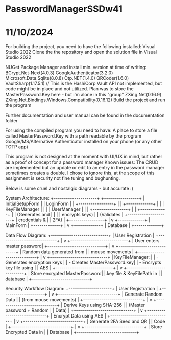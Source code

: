 # PasswordManagerSSDw41

# 11/10/2024
For building the project, you need to have the following installed:
Visual Studio 2022
Clone the the repository and open the solution file in Visual Studio 2022

NUGet Package Manager and install min. version at time of writing:
BCrypt.Net-Next(4.0.3)
GoogleAuthenticator(3.2.0)
Microsoft.Data.Sqlite(8.0.8)
Otp.NET(1.4.0)
QRCoder(1.6.0)
VaultSharp(1.17.5.1) // This is the HashiCorp Vault API not implemented, but code might be in place and not utilized. Plan was to store the MasterPassword.Key here - but i'm alone in this "group"
ZXing.Net(0.16.9)
ZXing.Net.Bindings.Windows.Compatibility(0.16.12)
Build the project and run the program

Further documentation and user manual can be found in the documentation folder

For using the compiled program you need to have:
A place to store a file called MasterPassword.Key with a path readable by the program
Google/MS/Alternative Authenticator installed on your phone (or any other TOTP app)

This program is not designed at the moment with UI/UX in mind, but rather as a proof of concept for a password manager
Known issues: The CRUD are implemented but an update or edit to an entry in the password manager sometimes creates a double. I chose to ignore this, at the scope of this assignment is security not fine tuning and bughunting.


Below is some cruel and nostalgic diagrams - but accurate :)


System Architecture:
+---------------------+       +-----------------+
|   InitialSetupForm  |       |   LoginForm     |
| +-----------------+ |       | +-------------+ |
| | KeyFileManager  | |       | | UserManager | |
| +-----------------+ |       | +-------------+ |
|   (Generates and   |       |                 |
|    encrypts keys)  |       | (Validates      |
+---------------------+       |  credentials &  |
                              |  2FA)           |
                              +-----------------+
                                     |
                                     v
                              +-------------+
                              |  MainForm   |
                              +-------------+
                                     |
                                     v
                              +-------------+
                              |  Database   |
                              +-------------+



Data Flow Diagram:
                   +----------------------------+
                   |       User Registration    |
                   +----------------------------+
                               |
                               v
                +----------------------------+
                | User enters master password|
                +----------------------------+
                               |
                               v
                +----------------------------+
                | Random data generated from  |
                | mouse movements             |
                +----------------------------+
                               |
                               v
                +----------------------------+
                | KeyFileManager:             |
                | - Generates encryption keys |
                | - Creates MasterPassword.key|
                | - Encrypts key file using   |
                |   AES                       |
                +----------------------------+
                               |
                               v
                +----------------------------+
                | Store encrypted MasterPassword|
                |.key file & KeyFilePath in    |
                | database                     |
                +----------------------------+

Security Workflow Diagram:
                +---------------------+
                |  User Registration  |
                +---------------------+
                           |
                           v
              +-----------------------------+
              |  Generate Random Data       |
              |  (from mouse movements)     |
              +-----------------------------+
                           |
                           v
              +-----------------------------+
              |  Derive Keys using SHA-256  |
              |  (Master password + Random  |
              |   Data)                     |
              +-----------------------------+
                           |
                           v
              +-----------------------------+
              |  Encrypt Data using AES     |
              +-----------------------------+
                           |
                           v
              +-----------------------------+
              |  Generate 2FA Seed and QR   |
              |  Code                        |
              +-----------------------------+
                           |
                           v
              +-----------------------------+
              |  Store Encrypted Data in    |
              |  Database                   |
              +-----------------------------+
